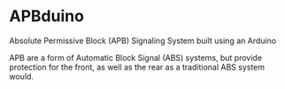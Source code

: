 # APBduino
Absolute Permissive Block (APB) Signaling System built using an Arduino

APB are a form of Automatic Block Signal (ABS) systems, but provide
protection for the front, as well as the rear as a traditional ABS
system would.
